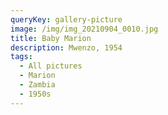 ```yaml
---
queryKey: gallery-picture
image: /img/img_20210904_0010.jpg
title: Baby Marion
description: Mwenzo, 1954
tags:
  - All pictures
  - Marion
  - Zambia
  - 1950s
---
```

